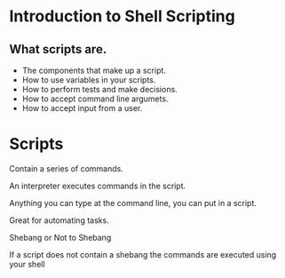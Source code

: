 # Introduction to Shell Scripting

## What scripts are.

- The components that make up a script.
- How to use variables in your scripts.
- How to perform tests and make decisions.
- How to accept command line argumets.
- How to accept input from a user.

# Scripts

Contain a series of commands.

An interpreter executes commands in the script.

Anything you can type at the command line, you can put in a script.

Great for automating tasks.

Shebang or Not to Shebang

If a script does not contain a shebang the commands are executed using your shell
